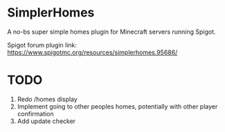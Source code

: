 # SimplerHomes
A no-bs super simple homes plugin for Minecraft servers running Spigot.

Spigot forum plugin link: https://www.spigotmc.org/resources/simplerhomes.95686/ 


# TODO
1. Redo /homes display
2. Implement going to other peoples homes, potentially with other player confirmation
3. Add update checker

